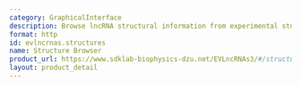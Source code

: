 ```yaml
---
category: GraphicalInterface
description: Browse lncRNA structural information from experimental studies
format: http
id: evlncrnas.structures
name: Structure Browser
product_url: https://www.sdklab-biophysics-dzu.net/EVLncRNAs3/#/structures
layout: product_detail
---
```

